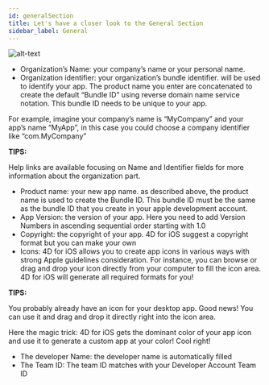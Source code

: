 ```yaml
---
id: generalSection
title: Let's have a closer look to the General Section
sidebar_label: General
---
```

![alt-text](assets/4DforiOSOverview/General-section-4D-for-iOS.png)

* Organization’s Name: your company’s name or your personal name.
* Organization identifier: your organization’s bundle identifier. will be used to identify your app. The product name you enter are concatenated to create the default “Bundle ID” using reverse domain name service notation. This bundle ID needs to be unique to your app.

For example, imagine your company’s name is “MyCompany” and your app’s name “MyApp”, in this case you could choose a company identifier like “com.MyCompany”

<div class = "tips">
<b>TIPS:</b>

Help links are available focusing on Name and Identifier fields for more information about the organization part.
</div>

* Product name: your new app name. as described above, the product name is used to create the Bundle ID. This bundle ID must be the same as the bundle ID that you create in your apple development account.
* App Version: the version of your app. Here you need to add Version Numbers in ascending sequential order starting with 1.0
* Copyright: the copyright of your app. 4D for iOS suggest a copyright format but you can make your own
* Icons: 4D for iOS allows you to create app icons in various ways with strong Apple guidelines consideration. For instance, you can browse or drag and drop your icon directly from your computer to fill the icon area. 4D for iOS will generate all required formats for you!

<div class = "tips">
<b>TIPS:</b>

You probably already have an icon for your desktop app. Good news! You can use it and drag and drop it directly right into the icon area. 

Here the magic trick: 4D for iOS gets the dominant color of your app icon and use it to generate a custom app at your color! Cool right!
</div>

* The developer Name: the developer name is automatically filled
* The Team ID: The team ID matches with your Developer Account Team ID